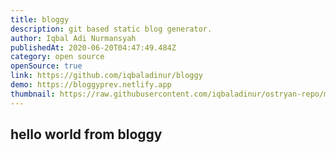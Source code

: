 ```yaml
---
title: bloggy
description: git based static blog generator.
author: Iqbal Adi Nurmansyah
publishedAt: 2020-06-20T04:47:49.484Z
category: open source
openSource: true
link: https://github.com/iqbaladinur/bloggy
demo: https://bloggyprev.netlify.app
thumbnail: https://raw.githubusercontent.com/iqbaladinur/ostryan-repo/master/repo_content/bloggy.png
---
```


## hello world from bloggy